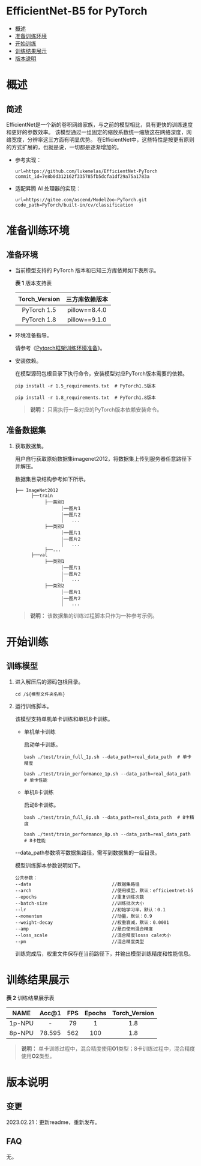 # EfficientNet-B5 for PyTorch

-   [概述](#1)
-   [准备训练环境](#2)
-   [开始训练](#3)
-   [训练结果展示](#4)
-   [版本说明](#5)



# 概述

## 简述

EfficientNet是一个新的卷积网络家族，与之前的模型相比，具有更快的训练速度和更好的参数效率。
该模型通过一组固定的缩放系数统一缩放这在网络深度，网络宽度，分辨率这三方面有明显优势。
在EfficientNet中，这些特性是按更有原则的方式扩展的，也就是说，一切都是逐渐增加的。

- 参考实现：

  ```
  url=https://github.com/lukemelas/EfficientNet-PyTorch
  commit_id=7e8b0d312162f335785fb5dcfa1df29a75a1783a
  ```
  
- 适配昇腾 AI 处理器的实现：

  ```
  url=https://gitee.com/ascend/ModelZoo-PyTorch.git
  code_path=PyTorch/built-in/cv/classification
  ```


# 准备训练环境

## 准备环境

- 当前模型支持的 PyTorch 版本和已知三方库依赖如下表所示。

  **表 1**  版本支持表

  | Torch_Version      | 三方库依赖版本                                 |
  | :--------: | :----------------------------------------------------------: |
  | PyTorch 1.5 | pillow==8.4.0 |
  | PyTorch 1.8 | pillow==9.1.0 |
  
- 环境准备指导。

  请参考《[Pytorch框架训练环境准备](https://www.hiascend.com/document/detail/zh/ModelZoo/pytorchframework/ptes)》。
  
- 安装依赖。

  在模型源码包根目录下执行命令，安装模型对应PyTorch版本需要的依赖。
  ```
  pip install -r 1.5_requirements.txt  # PyTorch1.5版本
  
  pip install -r 1.8_requirements.txt  # PyTorch1.8版本
  ```
  > **说明：** 
  >只需执行一条对应的PyTorch版本依赖安装命令。


## 准备数据集

1. 获取数据集。

   用户自行获取原始数据集imagenet2012，将数据集上传到服务器任意路径下并解压。

   数据集目录结构参考如下所示。

   ```
   ├── ImageNet2012
         ├──train
              ├──类别1
                    │──图片1
                    │──图片2
                    │   ...       
              ├──类别2
                    │──图片1
                    │──图片2
                    │   ...   
              ├──...                     
         ├──val  
              ├──类别1
                    │──图片1
                    │──图片2
                    │   ...       
              ├──类别2
                    │──图片1
                    │──图片2
                    │   ...              
   ```

   > **说明：** 
   >该数据集的训练过程脚本只作为一种参考示例。


# 开始训练

## 训练模型

1. 进入解压后的源码包根目录。

   ```
   cd /${模型文件夹名称} 
   ```

2. 运行训练脚本。

   该模型支持单机单卡训练和单机8卡训练。

   - 单机单卡训练

     启动单卡训练。

     ```
     bash ./test/train_full_1p.sh --data_path=real_data_path  # 单卡精度
     
     bash ./test/train_performance_1p.sh --data_path=real_data_path  # 单卡性能
     ```
   
   - 单机8卡训练
   
     启动8卡训练。
   
     ```
     bash ./test/train_full_8p.sh --data_path=real_data_path  # 8卡精度
     
     bash ./test/train_performance_8p.sh --data_path=real_data_path  # 8卡性能 
     ```

   --data_path参数填写数据集路径，需写到数据集的一级目录。

   模型训练脚本参数说明如下。
   
   ```
   公共参数：
   --data                              //数据集路径
   --arch                              //使用模型，默认：efficientnet-b5
   --epochs                            //重复训练次数
   --batch-size                        //训练批次大小
   --lr                                //初始学习率，默认：0.1
   --momentum                          //动量，默认：0.9
   --weight-decay                      //权重衰减，默认：0.0001
   --amp                               //是否使用混合精度
   --loss_scale                        //混合精度losss cale大小
   --pm                                //混合精度类型
   ```
   训练完成后，权重文件保存在当前路径下，并输出模型训练精度和性能信息。


# 训练结果展示

**表 2**  训练结果展示表

| NAME    | Acc@1  | FPS | Epochs |  Torch_Version |
| :-----: |:------:|:---:|:------:|:-------------:|
| 1p-NPU  | -      | 79 | 1      |  1.8          |
| 8p-NPU  | 78.595 | 562 | 100    |  1.8          |

> **说明：** 
>单卡训练过程中，混合精度使用**O1**类型；8卡训练过程中，混合精度使用**O2**类型。

# 版本说明

## 变更

2023.02.21：更新readme，重新发布。

## FAQ

无。

